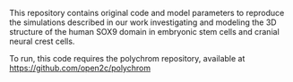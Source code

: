 This repository contains original code and model parameters to reproduce the simulations described in our work investigating and modeling the 3D structure of the human SOX9 domain in embryonic stem cells and cranial neural crest cells.  


To run, this code requires the polychrom repository, available at https://github.com/open2c/polychrom